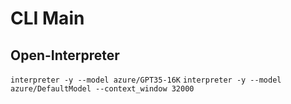 # CLI Main

## Open-Interpreter

`interpreter -y --model azure/GPT35-16K`
`interpreter -y --model azure/DefaultModel --context_window 32000`
